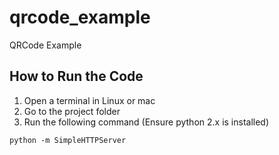 # qrcode_example
QRCode Example

## How to Run the Code ##
1. Open a terminal in Linux or mac
2. Go to the project folder
3. Run the following command (Ensure python 2.x is installed)

```
python -m SimpleHTTPServer
```
